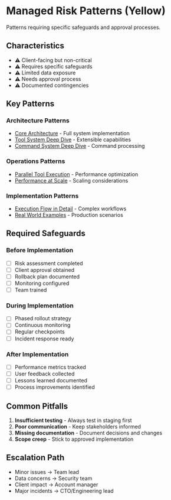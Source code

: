 # Managed Risk Patterns (Yellow)

Patterns requiring specific safeguards and approval processes.

## Characteristics
- ⚠️ Client-facing but non-critical
- ⚠️ Requires specific safeguards
- ⚠️ Limited data exposure
- ⚠️ Needs approval process
- ⚠️ Documented contingencies

## Key Patterns

### Architecture Patterns
- [Core Architecture](../../patterns/architecture/core-architecture.md) - Full system implementation
- [Tool System Deep Dive](../../patterns/architecture/tool-system-deep-dive.md) - Extensible capabilities
- [Command System Deep Dive](../../patterns/architecture/command-system-deep-dive.md) - Command processing

### Operations Patterns
- [Parallel Tool Execution](../../patterns/operations/parallel-tool-execution.md) - Performance optimization
- [Performance at Scale](../../patterns/operations/performance-at-scale.md) - Scaling considerations

### Implementation Patterns
- [Execution Flow in Detail](../../patterns/implementation/execution-flow-in-detail.md) - Complex workflows
- [Real World Examples](../../patterns/implementation/real-world-examples.md) - Production scenarios

## Required Safeguards

### Before Implementation
- [ ] Risk assessment completed
- [ ] Client approval obtained
- [ ] Rollback plan documented
- [ ] Monitoring configured
- [ ] Team trained

### During Implementation
- [ ] Phased rollout strategy
- [ ] Continuous monitoring
- [ ] Regular checkpoints
- [ ] Incident response ready

### After Implementation
- [ ] Performance metrics tracked
- [ ] User feedback collected
- [ ] Lessons learned documented
- [ ] Process improvements identified

## Common Pitfalls
1. **Insufficient testing** - Always test in staging first
2. **Poor communication** - Keep stakeholders informed
3. **Missing documentation** - Document decisions and changes
4. **Scope creep** - Stick to approved implementation

## Escalation Path
- Minor issues → Team lead
- Data concerns → Security team
- Client impact → Account manager
- Major incidents → CTO/Engineering lead